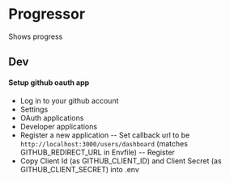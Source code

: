 # Progressor
Shows progress

## Dev

#### Setup github oauth app
- Log in to your github account
- Settings
- OAuth applications
- Developer applications
- Register a new application
-- Set callback url to be `http://localhost:3000/users/dashboard` (matches GITHUB_REDIRECT_URL in Envfile)
-- Register
- Copy Client Id (as GITHUB_CLIENT_ID) and Client Secret (as GITHUB_CLIENT_SECRET) into .env
